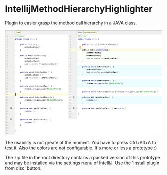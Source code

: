 # IntellijMethodHierarchyHighlighter
Plugin to easier grasp the method call hierarchy in a JAVA class.

![Screenshot](Example.jpg)

The usability is not greate at the moment. You have to press Ctrl+Alt+A
to test it. Also the colors are not configurable. It's more or less
a prototype :)

The zip file in the root directory contains a packed version of this
prototype and may be installed via the settings menu of IntelliJ.
Use the 'Install plugin from disc' button.

